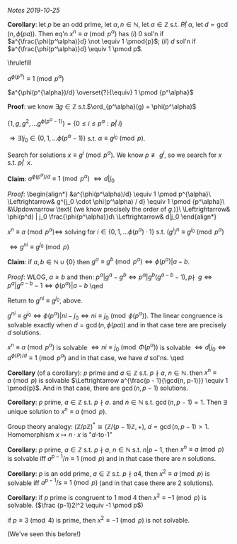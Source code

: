 *Notes 2019-10-25*

**Corollary**: let $p$ be an odd prime, let $\alpha, n \in \mathbb N$, let $\alpha \in \mathbb Z$ s.t. $P \not | \; \alpha$, let $d = \gcd(n, \phi(pa))$. Then eq'n $x^n \equiv a \pmod{p^\alpha}$ has $(i)$ 0 sol'n if $a^{\frac{\phi(p^\alpha)}d} \not \equiv 1 \pmod{p}$; $(ii)$ $d$ sol'n if $a^{\frac{\phi(p^\alpha)}d} \equiv 1 \pmod p$.

\hrulefill

$a^{\phi(p^{\alpha})} \equiv 1 \pmod {p^\alpha}$

$a^{\phi(p^{\alpha})/d} \overset{?}{\equiv} 1 \pmod {p^\alpha}$

**Proof**: we know $\exists g \in \mathbb Z$ s.t.$\ord_{p^\alpha}(g) = \phi(p^\alpha)$

$\{1,g, g^2, \ldots g^{\phi(p^{\alpha} - 1)}\} = \{0 \leq i \leq p^{\alpha} : p \not | \; i\}$

$\Rightarrow \exists! j_0 \in \{0, 1, \ldots \phi(p^{\alpha} - 1)\}$ s.t. $\alpha \equiv g^{j_0} \pmod{p}$.

Search for solutions $x \equiv g^i \pmod{p^\alpha}$. We know $p \not \equiv g^i$, so we search for $x$ s.t. $p \not | \;\; x$.

**Claim**: $a^{\phi(p^\alpha)/d} \equiv 1 \pmod {p^\alpha}$ $\Leftrightarrow d | j_0$

*Proof*:
\begin{align*}
&a^{\phi(p^\alpha)/d} \equiv 1 \pmod p^{\alpha}\\
\Leftrightarrow& g^{j_0 \cdot \phi(p^\alpha) / d} \equiv 1 \pmod {p^\alpha}\\
&\Updownarrow \text{ (we know precisely the order of $g$.)}\\
\Leftrightarrow& \phi(p^d) | j_0 \frac{\phi(p^\alpha)}d\\
\Leftrightarrow& d|j_0
\end{align*}

$x^n \equiv a\pmod {p^\alpha} \Leftrightarrow$ solving for $i \in \{0,1, \ldots \phi(p^\alpha) \cdot 1\}$ s.t. $(g^i)^n \equiv g^{j_0} \pmod{p^\alpha}$

$\Leftrightarrow g^{ni} \equiv g^{j_0} \pmod {p}$

**Claim**: if $a, b \in \mathbb N \cup \{0\}$ then $g^a \equiv g^b \pmod{p^\alpha} \Leftrightarrow \phi(p^\alpha) | a - b$.

*Proof*: WLOG, $a \geq b$ and then: $p^\alpha | g^a - g^b \Leftrightarrow p^\alpha | g^b(g^{a - b} - 1), p \nmid\;\; g\Leftrightarrow p^\alpha | g^{a - b} -1 \Leftrightarrow \phi(p^{\alpha}) | a - b$ \qed

Return to $g^{ni} \equiv g^{j_0}$, above. 

$g^{ni} \equiv g^{j_0}\Leftrightarrow \phi(p^{\alpha}) | ni - j_0 \Leftrightarrow ni \equiv j_0 \pmod{\phi(p^\alpha)}$. The linear congruence is solvable exactly when $d = \gcd(n, \phi(p\alpha))$ and in that case tere are precisely $d$ solutions.

$x^n \equiv a \pmod p^{\alpha}$ is solvable $\Leftrightarrow ni \equiv j_0 \pmod {\Phi(p^\alpha)}$ is solvable $\Leftrightarrow d|j_0 \Leftrightarrow a^{\phi(P)/d} \equiv 1 \pmod p^{\alpha}$ and in that case, we have $d$ sol'ns. \qed

**Corollary** (of a corollary): $p$ prime and $a \in \mathbb Z$ s.t. $p \nmid a$, $n \in \mathbb N$. then $x^n \equiv a {\pmod p}$ is solvable $\Leftrightarrow a^{\frac{p - 1}{\gcd(n, p-1)}} \equiv 1 \pmod{p}$. And in that case, there are $\gcd(n, p-1)$ solutions.

**Corollary**: $p$ prime, $a\in\mathbb Z$ s.t. $p \nmid a$. and $n \in \mathbb N$ s.t. $\gcd(n, p -1) = 1$. Then $\exists$ unique solution to $x^n \equiv a \pmod p$.

Group theory analogy: $(\mathbb Z / p\mathbb Z)^* \cong (\mathbb Z / (p-1) \mathbb Z, +)$, $d = \gcd(n,p-1) > 1$. Homomorphism $x \mapsto n\cdot x$ is "$d$-to-1"

**Corollary**: $p$ prime, $a \in \mathbb Z$ s.t. $p \nmid a$, $n\in\mathbb N$ s.t. $n|p-1$, then $x^n \equiv a \pmod p$ is solvable iff $a^{p-1}/n \equiv 1 \pmod p$ and in that case there are $n$ solutions.

**Corollary**: $p$ is an odd prime, $a \in \mathbb Z$ s.t. $p \nmid a4$, then $x^2 \equiv a \pmod p$ is solvable iff $a^{p-1}/s \equiv 1 \pmod p$ (and in that case there are 2 solutions).

**Corollary**: if $p$ prime is congruent to $1$ mod $4$ then $x^{2} \equiv -1 \pmod p$ is solvable. ($\frac {p-1}2!^2 \equiv -1 \pmod p$)

if $p \equiv 3 \pmod 4$ is prime, then $x^2 \equiv -1 \pmod p$ is not solvable.

(We've seen this before!)
